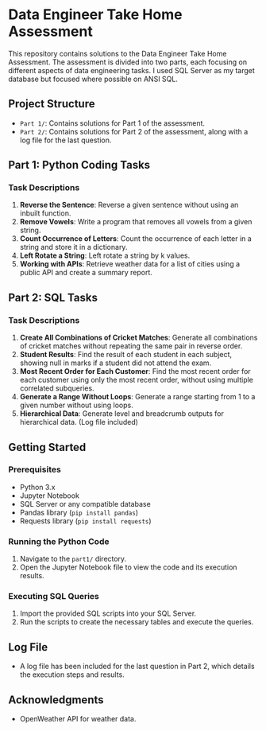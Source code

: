 # Data Engineer Take Home Assessment

This repository contains solutions to the Data Engineer Take Home Assessment. The assessment is divided into two parts, each focusing on different aspects of data engineering tasks. I used SQL Server as my target database but focused where possible on ANSI SQL.

## Project Structure

- `Part 1/`: Contains solutions for Part 1 of the assessment.
- `Part 2/`: Contains solutions for Part 2 of the assessment, along with a log file for the last question.

## Part 1: Python Coding Tasks

### Task Descriptions

1. **Reverse the Sentence**: Reverse a given sentence without using an inbuilt function.
2. **Remove Vowels**: Write a program that removes all vowels from a given string.
3. **Count Occurrence of Letters**: Count the occurrence of each letter in a string and store it in a dictionary.
4. **Left Rotate a String**: Left rotate a string by k values.
5. **Working with APIs**: Retrieve weather data for a list of cities using a public API and create a summary report.

## Part 2: SQL Tasks

### Task Descriptions

1. **Create All Combinations of Cricket Matches**: Generate all combinations of cricket matches without repeating the same pair in reverse order.
2. **Student Results**: Find the result of each student in each subject, showing null in marks if a student did not attend the exam.
3. **Most Recent Order for Each Customer**: Find the most recent order for each customer using only the most recent order, without using multiple correlated subqueries.
4. **Generate a Range Without Loops**: Generate a range starting from 1 to a given number without using loops.
5. **Hierarchical Data**: Generate level and breadcrumb outputs for hierarchical data. (Log file included)

## Getting Started

### Prerequisites

- Python 3.x
- Jupyter Notebook
- SQL Server or any compatible database
- Pandas library (`pip install pandas`)
- Requests library (`pip install requests`)

### Running the Python Code

1. Navigate to the `part1/` directory.
2. Open the Jupyter Notebook file to view the code and its execution results.

### Executing SQL Queries

1. Import the provided SQL scripts into your SQL Server.
2. Run the scripts to create the necessary tables and execute the queries.

## Log File

- A log file has been included for the last question in Part 2, which details the execution steps and results.

## Acknowledgments

- OpenWeather API for weather data.
